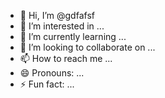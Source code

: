 - 👋 Hi, I’m @gdfafsf
- 👀 I’m interested in ...
- 🌱 I’m currently learning ...
- 💞️ I’m looking to collaborate on ...
- 📫 How to reach me ...
- 😄 Pronouns: ...
- ⚡ Fun fact: ...

<!---
gdfafsf/gdfafsf is a ✨ special ✨ repository because its `README.md` (this file) appears on your GitHub profile.
You can click the Preview link to take a look at your changes.
--->
